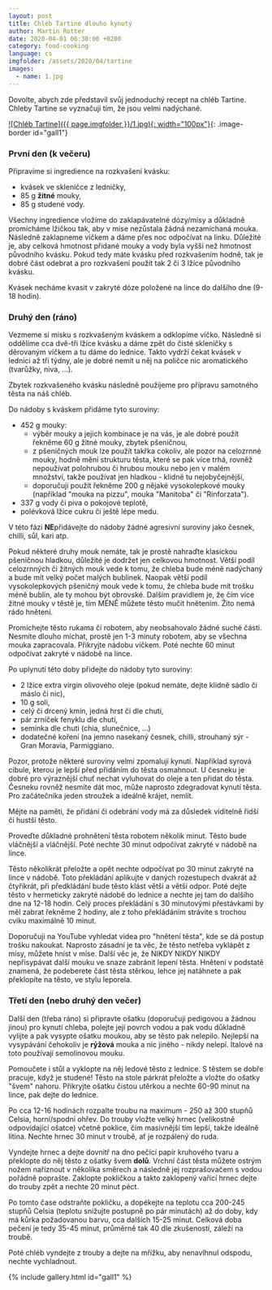 ```yaml
---
layout: post
title: Chléb Tartine dlouho kynutý
author: Martin Rotter
date: 2020-04-01 06:30:00 +0200
category: food-cooking
language: cs
imgfolder: /assets/2020/04/tartine
images:
  - name: 1.jpg
---
```


Dovolte, abych zde představil svůj jednoduchý recept na chléb Tartine. Chleby Tartine se vyznačují tím, že jsou velmi nadýchané.
<!--more-->

[![Chléb Tartine]({{ page.imgfolder }}/1.jpg){: width="100px"}](#){: .image-border id="gall1"}

### První den (k večeru)

Připravíme si ingredience na rozkvašení kvásku:

* kvásek ve skleničce z ledničky,
* 85 g **žitné** mouky,
* 85 g studené vody.

Všechny ingredience vložíme do zaklapávatelné dózy/mísy a důkladně promícháme lžičkou tak, aby v míse nezůstala žádná nezamíchaná mouka. Následně zaklapneme víčkem a dáme přes noc odpočívat na linku. Důležité je, aby celková hmotnost přidané mouky a vody byla vyšší než hmotnost původního kvásku. Pokud tedy máte kvásku před rozkvašením hodně, tak je dobré část odebrat a pro rozkvašení použít tak 2 či 3 lžíce původního kvásku.

Kvásek necháme kvasit v zakryté dóze položené na lince do dalšího dne (9-18 hodin).

### Druhý den (ráno)

Vezmeme si misku s rozkvašeným kváskem a odklopíme víčko. Následně si oddělíme cca dvě-tři lžíce kvásku a dáme zpět do čisté skleničky s děrovaným víčkem a tu dáme do lednice. Takto vydrží čekat kvásek v lednici až tři týdny, ale je dobré nemít u něj na poličce nic aromatického (tvarůžky, niva, ...).

Zbytek rozkvašeného kvásku následně použijeme pro přípravu samotného těsta na náš chléb.

Do nádoby s kváskem přidáme tyto suroviny:
* 452 g mouky:
    * výběr mouky a jejich kombinace je na vás, je ale dobré použít řekněme 60 g žitné mouky, zbytek pšeničnou,
    * z pšeničných mouk lze použít takřka cokoliv, ale pozor na celozrnné mouky, hodně mění strukturu těsta, které se pak více trhá, rovněž nepoužívat polohrubou či hrubou mouku nebo jen v malém množství, takže používat jen hladkou - klidně tu nejobyčejnější,
    * doporučuji použít řekněme 200 g nějaké vysokolepkové mouky (například "mouka na pizzu", mouka "Manitoba" či "Rinforzata").
* 337 g vody či piva o pokojové teplotě,
* polévková lžíce cukru či ještě lépe medu.

V této fázi **NE**přidávejte do nádoby žádné agresivní suroviny jako česnek, chilli, sůl, kari atp.

Pokud některé druhy mouk nemáte, tak je prostě nahraďte klasickou pšeničnou hladkou, důležité je dodržet jen celkovou hmotnost. Větší podíl celozrnných či žitných mouk vede k tomu, že chleba bude méně nadýchaný a bude mít velký počet malých bublinek. Naopak větší podíl vysokolepkových pšeničný mouk vede k tomu, že chleba bude mít trošku méně bublin, ale ty mohou být obrovské. Dalším pravidlem je, že čím více žitné mouky v těstě je, tím MÉNĚ můžete těsto mučit hnětením. Žito nemá rádo hnětení.

Promíchejte těsto rukama či robotem, aby neobsahovalo žádné suché části. Nesmíte dlouho míchat, prostě jen 1-3 minuty robotem, aby se všechna mouka zapracovala. Přikryjte nádobu víčkem. Poté nechte 60 minut odpočívat zakryté v nádobě na lince.

Po uplynutí této doby přidejte do nádoby tyto suroviny:
* 2 lžíce extra virgin olivového oleje (pokud nemáte, dejte klidně sádlo či máslo či nic),
* 10 g soli,
* celý či drcený kmín, jedná hrst či dle chuti,
* pár zrníček fenyklu dle chuti,
* semínka dle chuti (chia, slunečnice, ...)
* dodatečné koření (na jemno nasekaný česnek, chilli, strouhaný sýr - Gran Moravia, Parmiggiano.

Pozor, protože některé suroviny velmi zpomalují kynutí. Například syrová cibule, kterou je lepší před přidáním do těsta osmahnout. U česneku je dobré pro výraznější chuť nechat vyluhovat do oleje a ten přidat do těsta. Česneku rovněž nesmíte dát moc, může naprosto zdegradovat kynutí těsta. Pro začátečníka jeden stroužek a ideálně krájet, nemlít.

Mějte na paměti, že přidání či odebrání vody má za důsledek viditelně řidší či hustší těsto.

Proveďte důkladné prohnětení těsta robotem několik minut. Těsto bude vláčnější a vláčnější. Poté nechte 30 minut odpočívat zakryté v nádobě na lince.

Těsto několikrát přeložte a opět nechte odpočívat po 30 minut zakryté na lince v nádobě. Toto překládání aplikujte v daných rozestupech dvakrát až čtyřikrát, při předkládání bude těsto klást větší a větší odpor. Poté dejte těsto v hermeticky zakryté nádobě do lednice a nechte jej tam do dalšího dne na 12-18 hodin. Celý proces překládání s 30 minutovými přestávkami by měl zabrat řekněme 2 hodiny, ale z toho překládáním strávite s trochou cviku maximálně 10 minut.

Doporučuji na YouTube vyhledat videa pro "hnětení těsta", kde se dá postup trošku nakoukat. Naprosto zásadní je ta věc, že těsto netřeba vyklápět z mísy, můžete hníst v míse. Další věc je, že NIKDY NIKDY NIKDY nepřisypávat další mouku ve snaze zabránit lepení těsta. Hnětení v podstatě znamená, že podeberete část těsta stěrkou, lehce jej natáhnete a pak překlopíte na těsto, ve stylu leporela.

### Třetí den (nebo druhý den večer)

Další den (třeba ráno) si připravte ošatku (doporučuji pedigovou a žádnou jinou) pro kynutí chleba, polejte její povrch vodou a pak vodu důkladně vylijte a pak vysypte ošatku moukou, aby se těsto pak nelepilo. Nejlepší na vysypávání čehokoliv je **rýžová** mouka a nic jiného - nikdy nelepí. Italové na toto používají semolinovou mouku.

Pomoučete i stůl a vyklopte na něj ledové těsto z lednice. S těstem se dobře pracuje, když je studené! Těsto na stole párkrát přeložte a vložte do ošatky "švem" nahoru. Přikryjte ošatku čistou utěrkou a nechte 60-90 minut na lince, pak dejte do lednice.

Po cca 12-16 hodinách rozpalte troubu na maximum - 250 až 300 stupňů Celsia, horní/spodní ohřev. Do trouby vložte velký hrnec (velikostně odpovídající ošatce) včetně poklice, čím masivnější tím lepší, takže ideálně litina. Nechte hrnec 30 minut v troubě, ať je rozpálený do ruda.

Vyndejte hrnec a dejte dovnitř na dno pečící papír kruhového tvaru a překlopte do něj těsto z ošatky švem **dolů**. Vrchní část těsta můžete ostrým nožem naříznout v několika směrech a následně jej rozprašovačem s vodou pořádně poprašte. Zaklopte pokličkou a takto zaklopený vařící hrnec dejte do trouby zpět a nechte 20 minut péct.

Po tomto čase odstraňte pokličku, a dopékejte na teplotu cca 200-245 stupňů Celsia (teplotu snižujte postupně po pár minutách) až do doby, kdy má kůrka požadovanou barvu, cca dalších 15-25 minut. Celková doba pečení je tedy 35-45 minut, průměrně tak 40 dle zkušeností, záleží na troubě.

Poté chléb vyndejte z trouby a dejte na mřížku, aby nenavlhnul odspodu, nechte vychladnout.

{% include gallery.html id="gall1" %}